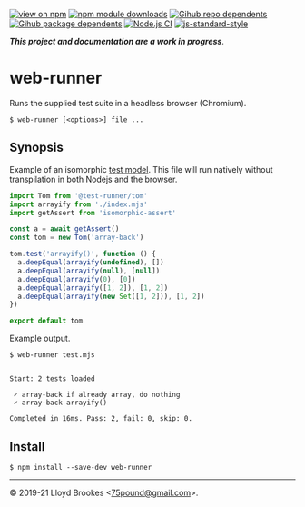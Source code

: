[![view on npm](https://badgen.net/npm/v/web-runner)](https://www.npmjs.org/package/web-runner)
[![npm module downloads](https://badgen.net/npm/dt/web-runner)](https://www.npmjs.org/package/web-runner)
[![Gihub repo dependents](https://badgen.net/github/dependents-repo/test-runner-js/web-runner)](https://github.com/test-runner-js/web-runner/network/dependents?dependent_type=REPOSITORY)
[![Gihub package dependents](https://badgen.net/github/dependents-pkg/test-runner-js/web-runner)](https://github.com/test-runner-js/web-runner/network/dependents?dependent_type=PACKAGE)
[![Node.js CI](https://github.com/test-runner-js/web-runner/actions/workflows/node.js.yml/badge.svg)](https://github.com/test-runner-js/web-runner/actions/workflows/node.js.yml)
[![js-standard-style](https://img.shields.io/badge/code%20style-standard-brightgreen.svg)](https://github.com/feross/standard)

***This project and documentation are a work in progress***.

# web-runner

Runs the supplied test suite in a headless browser (Chromium).

```
$ web-runner [<options>] file ...
```

## Synopsis

Example of an isomorphic [test model](https://github.com/test-runner-js/test-object-model). This file will run natively without transpilation in both Nodejs and the browser.

```js
import Tom from '@test-runner/tom'
import arrayify from './index.mjs'
import getAssert from 'isomorphic-assert'

const a = await getAssert()
const tom = new Tom('array-back')

tom.test('arrayify()', function () {
  a.deepEqual(arrayify(undefined), [])
  a.deepEqual(arrayify(null), [null])
  a.deepEqual(arrayify(0), [0])
  a.deepEqual(arrayify([1, 2]), [1, 2])
  a.deepEqual(arrayify(new Set([1, 2])), [1, 2])
})

export default tom
```

Example output.

```
$ web-runner test.mjs


Start: 2 tests loaded

 ✓ array-back if already array, do nothing
 ✓ array-back arrayify()

Completed in 16ms. Pass: 2, fail: 0, skip: 0.
```

## Install

```
$ npm install --save-dev web-runner
```

* * *

&copy; 2019-21 Lloyd Brookes \<75pound@gmail.com\>.
